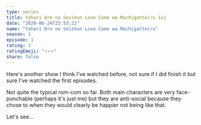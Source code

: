 ```yaml
---
type: series
title: Yahari Ore no Seishun Love Come wa Machigatteiru 1x1
date: "2020-06-24T22:53:22"
name: "Yahari Ore no Seishun Love Come wa Machigatteiru"
season: 1
episode: 1
rating: 3
ratingEmoji: "⭐️⭐️⭐️"
share: false
---
```


Here's another show I think I've watched before, not sure if I did finish it but sure I've watched the first episodes.

Not quite the typical rom-com so far. Both main characters are very face-punchable (perhaps it's just me) but they are anti-social because they chose to when they would clearly be happier not being like that.

Let's see...
